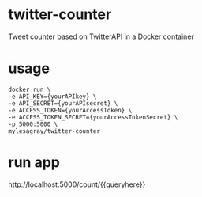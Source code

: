# twitter-counter
Tweet counter based on TwitterAPI in a Docker container

# usage
```
docker run \
-e API_KEY={yourAPIkey} \
-e API_SECRET={yourAPIsecret} \
-e ACCESS_TOKEN={yourAccessToken} \
-e ACCESS_TOKEN_SECRET={yourAccessTokenSecret} \
-p 5000:5000 \
mylesagray/twitter-counter
```

# run app
http://localhost:5000/count/{{queryhere}}